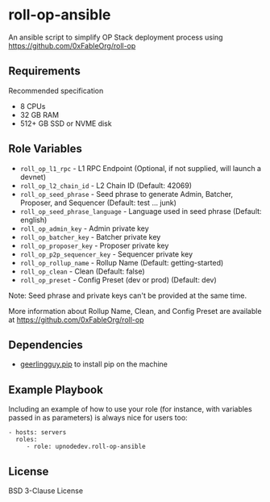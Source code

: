 roll-op-ansible
=========

An ansible script to simplify OP Stack deployment process using https://github.com/0xFableOrg/roll-op

Requirements
------------

Recommended specification
* 8 CPUs
* 32 GB RAM
* 512+ GB SSD or NVME disk

Role Variables
--------------

* `roll_op_l1_rpc` - L1 RPC Endpoint (Optional, if not supplied, will launch a devnet)
* `roll_op_l2_chain_id` - L2 Chain ID (Default: 42069)
* `roll_op_seed_phrase` - Seed phrase to generate Admin, Batcher, Proposer, and Sequencer (Default: test ... junk)
* `roll_op_seed_phrase_language` - Language used in seed phrase (Default: english)
* `roll_op_admin_key` - Admin private key
* `roll_op_batcher_key` - Batcher private key
* `roll_op_proposer_key` - Proposer private key
* `roll_op_p2p_sequencer_key` - Sequencer private key
* `roll_op_rollup_name` - Rollup Name (Default: getting-started)
* `roll_op_clean` - Clean (Default: false)
* `roll_op_preset` - Config Preset (dev or prod) (Default: dev)

Note: Seed phrase and private keys can't be provided at the same time.

More information about Rollup Name, Clean, and Config Preset are available at https://github.com/0xFableOrg/roll-op

Dependencies
------------

- [geerlingguy.pip](https://github.com/geerlingguy/ansible-role-pip) to install pip on the machine

Example Playbook
----------------

Including an example of how to use your role (for instance, with variables passed in as parameters) is always nice for users too:

    - hosts: servers
      roles:
         - role: upnodedev.roll-op-ansible
           

License
-------

BSD 3-Clause License
